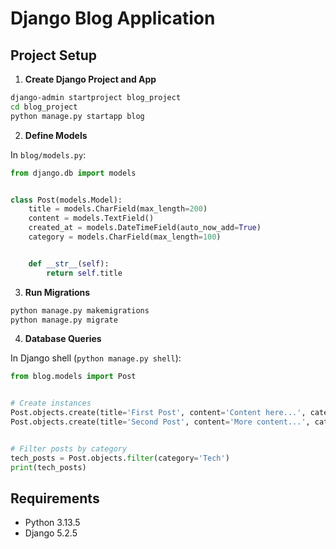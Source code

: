
# Django Blog Application


## Project Setup


1. **Create Django Project and App**
  ```bash
  django-admin startproject blog_project
  cd blog_project
  python manage.py startapp blog
````


2. **Define Models**


  In `blog/models.py`:


  ```python
  from django.db import models


  class Post(models.Model):
      title = models.CharField(max_length=200)
      content = models.TextField()
      created_at = models.DateTimeField(auto_now_add=True)
      category = models.CharField(max_length=100)


      def __str__(self):
          return self.title
  ```


3. **Run Migrations**


  ```bash
  python manage.py makemigrations
  python manage.py migrate
  ```


4. **Database Queries**


  In Django shell (`python manage.py shell`):


  ```python
  from blog.models import Post


  # Create instances
  Post.objects.create(title='First Post', content='Content here...', category='Tech')
  Post.objects.create(title='Second Post', content='More content...', category='Life')


  # Filter posts by category
  tech_posts = Post.objects.filter(category='Tech')
  print(tech_posts)
  ```


## Requirements


* Python 3.13.5
* Django 5.2.5


```




